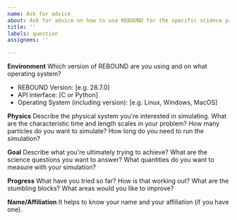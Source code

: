 ```yaml
---
name: Ask for advice
about: Ask for advice on how to use REBOUND for the specific science problem that you have in mind. Get suggestions for choosing the best integrator and settings, or inquire about ways to optmimize runtime.
title: ''
labels: question
assignees: ''

---
```


**Environment**
Which version of REBOUND are you using and on what operating system?
 - REBOUND Version: [e.g. 28.7.0]
 - API interface: [C or Python]
 - Operating System (including version): [e.g. Linux, Windows, MacOS]

**Physics**
Describe the physical system you're interested in simulating. 
What are the characteristic time and length scales in your problem? 
How many particles do you want to simulate? 
How long do you need to run the simulation?

**Goal**
Describe what you're ultimately trying to achieve?
What are the science questions you want to answer?
What quantities do you want to measure with your simulation?

**Progress**
What have you tried so far? 
How is that working out?
What are the stumbling blocks?
What areas would you like to improve?

**Name/Affiliation**
It helps to know your name and your affiliation (if you have one).
